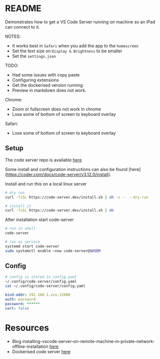 # README
Demonstrates how to get a VS Code Server running on machine so an iPad can connect to it. 

NOTES:
* It works best in `Safari` when you add the app to the `homescreen`
* Set the text size on `Display & Brightness` to be smaller
* Set the `settings.json` 


TODO:
* Had some issues with copy paste
* Configuring extensions 
* Get the dockerised version running.
* Preview in markdown does not work.

Chrome:
* Zoom or fullscreen does not work in chrome
* Lose some of bottom of screen to keyboard overlay

Safari:
* Lose some of bottom of screen to keyboard overlay


## Setup
The code server repo is available [here](https://github.com/cdr/code-server)  

Some install and configuration instructions can also be found [here] (https://coder.com/docs/code-server/v3.12.0/install). 

Install and run this on a local linux server
```sh
# dry run
curl -fsSL https://code-server.dev/install.sh | sh -s -- --dry-run

# install it
curl -fsSL https://code-server.dev/install.sh | sh
```

After installation start code-server
```sh
# run in shell 
code-server

# run as service
systemd start code-server
sudo systemctl enable —now code-server@$USER
```

## Config
```sh
# config is stored in config.yaml
~/.config/code-server/config.yaml
cat ~/.config/code-server/config.yaml                                               
```

```yaml 
bind-addr: 192.168.1.xxx:12000
auth: password
password: ******
cert: false
```

# Resources
* Blog installing-vscode-server-on-remote-machine-in-private-network-offline-installation [here](https://medium.com/@debugger24/installing-vscode-server-on-remote-machine-in-private-network-offline-installation-16e51847e275)
* Dockerised code server [here](https://github.com/linuxserver/docker-code-server)

 





